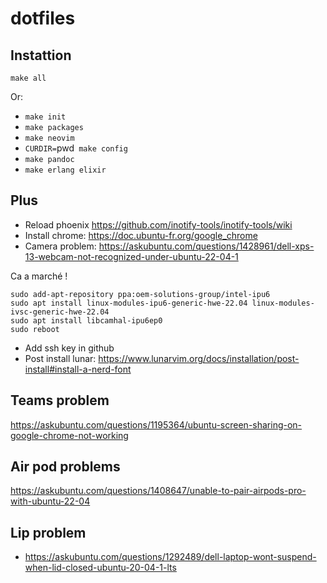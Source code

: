 # dotfiles

## Instattion

`make all`

Or:

- `make init`
- `make packages`
- `make neovim`
- `CURDIR=`pwd` make config`
- `make pandoc`
- `make erlang elixir`

## Plus

- Reload phoenix https://github.com/inotify-tools/inotify-tools/wiki
- Install chrome: https://doc.ubuntu-fr.org/google_chrome
- Camera problem: https://askubuntu.com/questions/1428961/dell-xps-13-webcam-not-recognized-under-ubuntu-22-04-1

Ca a marché !
```
sudo add-apt-repository ppa:oem-solutions-group/intel-ipu6
sudo apt install linux-modules-ipu6-generic-hwe-22.04 linux-modules-ivsc-generic-hwe-22.04
sudo apt install libcamhal-ipu6ep0
sudo reboot
```

- Add ssh key in github
- Post install lunar: https://www.lunarvim.org/docs/installation/post-install#install-a-nerd-font

## Teams problem

https://askubuntu.com/questions/1195364/ubuntu-screen-sharing-on-google-chrome-not-working

## Air pod problems

https://askubuntu.com/questions/1408647/unable-to-pair-airpods-pro-with-ubuntu-22-04

## Lip problem

- https://askubuntu.com/questions/1292489/dell-laptop-wont-suspend-when-lid-closed-ubuntu-20-04-1-lts
